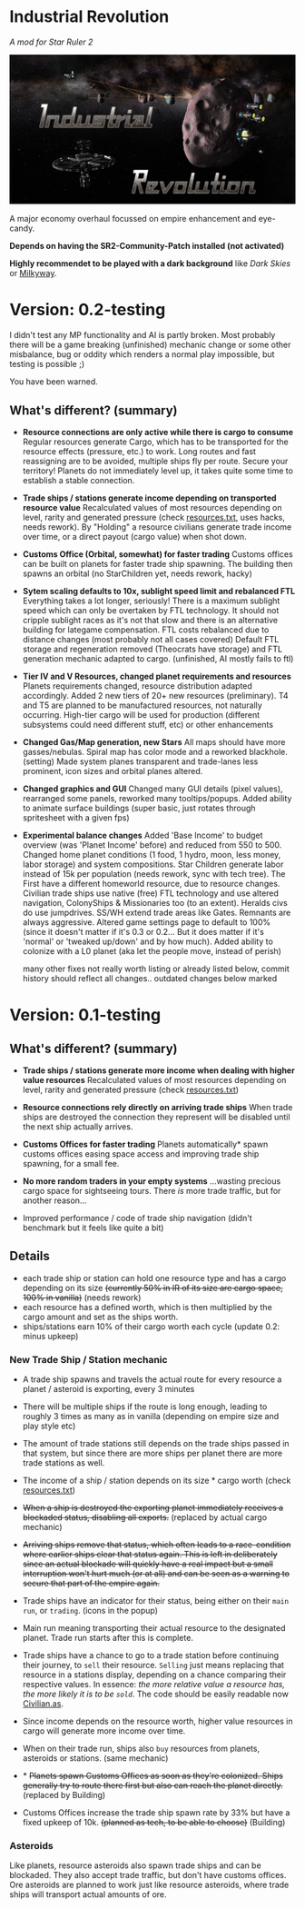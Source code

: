 # Industrial Revolution
_A mod for Star Ruler 2_

![logo](IndustrialRevolution/logo.png "")

A major economy overhaul focussed on empire enhancement and eye-candy. 

**Depends on having the SR2-Community-Patch installed (not activated)**

**Highly recommendet to be played with a dark background**
like _Dark Skies_ or [Milkyway](https://github.com/scitor/SR2-Milkyway).

# Version: 0.2-testing
I didn't test any MP functionality and AI is partly broken.
Most probably there will be a game breaking (unfinished) mechanic change or some other misbalance, bug or oddity which renders a normal play impossible, but testing is possible ;)

You have been warned.

## What's different? (summary)

- **Resource connections are only active while there is cargo to consume**
  Regular resources generate Cargo, which has to be transported for the resource effects (pressure, etc.) to work.
  Long routes and fast reassigning are to be avoided, multiple ships fly per route. Secure your territory!
  Planets do not immediately level up, it takes quite some time to establish a stable connection.

- **Trade ships / stations generate income depending on transported resource value**
  Recalculated values of most resources depending on level, rarity and generated pressure
  (check [resources.txt](resources.txt), uses hacks, needs rework).
  By "Holding" a resource civilians generate trade income over time, or a direct payout (cargo value) when shot down.

- **Customs Office (Orbital, somewhat) for faster trading**
  Customs offices can be built on planets for faster trade ship spawning. The building then spawns an orbital
  (no StarChildren yet, needs rework, hacky)

- **Sytem scaling defaults to 10x, sublight speed limit and rebalanced FTL**
  Everything takes a lot longer, seriously! There is a maximum sublight speed which can only be overtaken by FTL technology.
  It should not cripple sublight races as it's not that slow and there is an alternative building for lategame compensation.
  FTL costs rebalanced due to distance changes (most probably not all cases covered)
  Default FTL storage and regeneration removed (Theocrats have storage) and FTL generation mechanic adapted to cargo.
  (unfinished, AI  mostly fails to ftl)
  
- **Tier IV and V Resources, changed planet requirements and resources**
  Planets requirements changed, resource distribution adapted accordingly.
  Added 2 new tiers of 20+ new resources (preliminary). T4 and T5 are planned to be manufactured resources, not naturally occurring.
  High-tier cargo will be used for production (different subsystems could need different stuff, etc) or other enhancements
  
- **Changed Gas/Map generation, new Stars**
  All maps should have more gasses/nebulas. Spiral map has color mode and a reworked blackhole. (setting)
  Made system planes transparent and trade-lanes less prominent, icon sizes and orbital planes altered.

- **Changed graphics and GUI**
  Changed many GUI details (pixel values), rearranged some panels, reworked many tooltips/popups.
  Added ability to animate surface buildings (super basic, just rotates through spritesheet with a given fps)

- **Experimental balance changes**
  Added 'Base Income' to budget overview (was 'Planet Income' before) and reduced from 550 to 500.
  Changed home planet conditions (1 food, 1 hydro, moon, less money, labor storage) and system compositions.
  Star Children generate labor instead of 15k per population (needs rework, sync with tech tree).
  The First have a different homeworld resource, due to resource changes.
  Civilian trade ships use native (free) FTL technology and use altered navigation, ColonyShips & Missionaries too (to an extent).
  Heralds civs do use jumpdrives.
  SS/WH extend trade areas like Gates.
  Remnants are always aggressive.
  Altered game settings page to default to 100% (since it doesn't matter if it's 0.3 or 0.2... But it does matter if it's 'normal' or 'tweaked up/down' and by how much).
  Added ability to colonize with a L0 planet (aka let the people move, instead of perish)

  many other fixes not really worth listing or already listed below, commit history should reflect all changes..  outdated changes below marked

# Version: 0.1-testing

## What's different? (summary)

- **Trade ships / stations generate more income when dealing with higher value resources**
  Recalculated values of most resources depending on level, rarity and generated pressure (check [resources.txt](resources.txt))

- **Resource connections rely directly on arriving trade ships**
  When trade ships are destroyed the connection they represent will be disabled until the next ship actually arrives.

- **Customs Offices for faster trading**
  Planets automatically* spawn customs offices easing space access and improving trade ship spawning, for a small fee.

- **No more random traders in your empty systems**
  ...wasting precious cargo space for sightseeing tours. There _is_ more trade traffic, but for another reason...

- Improved performance / code of trade ship navigation (didn't benchmark but it feels like quite a bit)

## Details
- each trade ship or station can hold one resource type and has a cargo depending on its size ~~(currently 50% in IR of its size are cargo space, 100% in vanilla)~~ (needs rework)
- each resource has a defined worth, which is then multiplied by the cargo amount and set as the ships worth.
- ships/stations earn 10% of their cargo worth each cycle (update 0.2: minus upkeep)
 
### New Trade Ship / Station mechanic

- A trade ship spawns and travels the actual route for every resource a planet / asteroid is exporting, every 3 minutes
- There will be multiple ships if the route is long enough, leading to roughly 3 times as many as in vanilla (depending on empire size and play style etc)
- The amount of trade stations still depends on the trade ships passed in that system, but since there are more ships per planet there are more trade stations as well.
- The income of a ship / station depends on its size * cargo worth (check [resources.txt](resources.txt))
- ~~When a ship is destroyed the exporting planet immediately receives a blockaded status, disabling all exports.~~ (replaced by actual cargo mechanic)
- ~~Arriving ships remove that status, which often leads to a race-condition where earlier ships clear that status again.
  This is left in deliberately since an actual blockade will quickly have a real impact but a small interruption won't hurt much (or at all) and can be seen as a warning to secure that part of the empire again.~~
- Trade ships have an indicator for their status, being either on their `main run`, or `trading`. (icons in the popup)
- Main run meaning transporting their actual resource to the designated planet. Trade run starts after this is complete.
- Trade ships have a chance to go to a trade station before continuing their journey, to `sell` their resource.
  `Selling` just means replacing that resource in a stations display, depending on a chance comparing their respective values.
  In essence: _the more relative value a resource has, the more likely it is to be `sold`_.
  The code should be easily readable now [Civilian.as](IndustrialRevolution/scripts/server/objects/Civilian.as#L566).
- Since income depends on the resource worth, higher value resources in cargo will generate more income over time.
- When on their trade run, ships also `buy` resources from planets, asteroids or stations. (same mechanic)

- \* ~~Planets spawn Customs Offices as soon as they're colonized. Ships generally try to route there first but also can reach the planet directly.~~ (replaced by Building)
- Customs Offices increase the trade ship spawn rate by 33% but have a fixed upkeep of 10k. ~~(planned as tech, to be able to choose)~~ (Building)

### Asteroids

Like planets, resource asteroids also spawn trade ships and can be blockaded. They also accept trade traffic, but don't have customs offices.
Ore asteroids are planned to work just like resource asteroids, where trade ships will transport actual amounts of ore.
